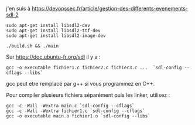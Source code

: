 j'en suis à https://devopssec.fr/article/gestion-des-differents-evenements-sdl-2

```
sudo apt-get install libsdl2-dev
sudo apt-get install libsdl2-ttf-dev
sudo apt-get install libsdl2-image-dev

./build.sh && ./main
```


Sur https://doc.ubuntu-fr.org/sdl il y a : 

```
gcc -o executable fichier1.c fichier2.c fichier3.c ...  `sdl-config --cflags --libs` 
```

gcc peut etre remplacé par g++ si vous programmez en C++.

Pour compiler plusieurs fichiers séparément puis les linker, utilisez :

```
gcc -c -Wall -Wextra main.c `sdl-config --cflags`
gcc -c -Wall -Wextra fichier1.c `sdl-config --cflags`
gcc -o executable main.o fichier1.o `sdl-config --libs`
```
